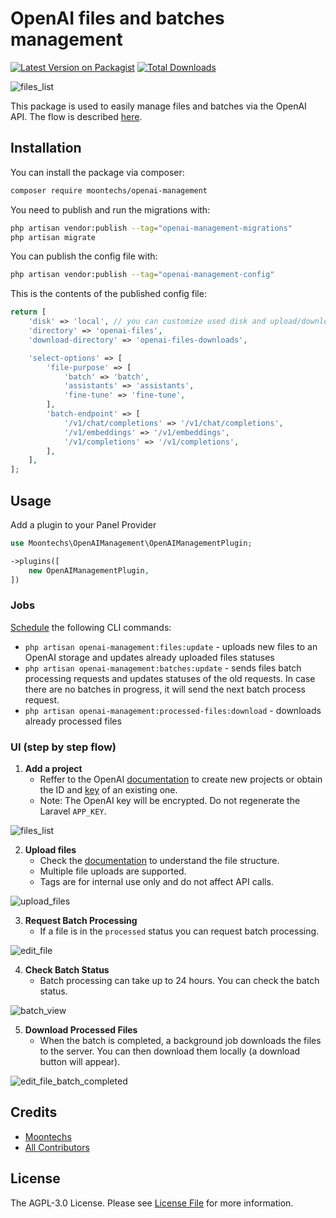 # OpenAI files and batches management 

[![Latest Version on Packagist](https://img.shields.io/packagist/v/moontechs/filamentphp-openai-management.svg?style=flat-square)](https://packagist.org/packages/moontechs/filamentphp-openai-management)
[![Total Downloads](https://img.shields.io/packagist/dt/moontechs/filamentphp-openai-management.svg?style=flat-square)](https://packagist.org/packages/moontechs/filamentphp-openai-management)

![files_list](./screenshots/files_list.png)

This package is used to easily manage files and batches via the OpenAI API. The flow is described [here](https://platform.openai.com/docs/guides/batch/overview).

## Installation

You can install the package via composer:

```bash
composer require moontechs/openai-management
```

You need to publish and run the migrations with:

```bash
php artisan vendor:publish --tag="openai-management-migrations"
php artisan migrate
```

You can publish the config file with:

```bash
php artisan vendor:publish --tag="openai-management-config"
```

This is the contents of the published config file:

```php
return [
    'disk' => 'local', // you can customize used disk and upload/download folders
    'directory' => 'openai-files',
    'download-directory' => 'openai-files-downloads',

    'select-options' => [
        'file-purpose' => [
            'batch' => 'batch',
            'assistants' => 'assistants',
            'fine-tune' => 'fine-tune',
        ],
        'batch-endpoint' => [
            '/v1/chat/completions' => '/v1/chat/completions',
            '/v1/embeddings' => '/v1/embeddings',
            '/v1/completions' => '/v1/completions',
        ],
    ],
];
```

## Usage

Add a plugin to your Panel Provider
```php
use Moontechs\OpenAIManagement\OpenAIManagementPlugin;

->plugins([
    new OpenAIManagementPlugin,
])
```

### Jobs

[Schedule](https://laravel.com/docs/11.x/scheduling) the following CLI commands:

* `php artisan openai-management:files:update` - uploads new files to an OpenAI storage and updates already uploaded files statuses
* `php artisan openai-management:batches:update` - sends files batch processing requests and updates statuses of the old requests. In case there are no batches in progress, it will send the next batch process request.
* `php artisan openai-management:processed-files:download` - downloads already processed files

### UI (step by step flow)

1. **Add a project**
   * Reffer to the OpenAI [documentation](https://help.openai.com/en/articles/9186755-managing-your-work-in-the-api-platform-with-projects) to create new projects or obtain the ID and [key](https://help.openai.com/en/articles/9186755-managing-your-work-in-the-api-platform-with-projects#h_9ac8d4e902) of an existing one.
   * Note: The OpenAI key will be encrypted. Do not regenerate the Laravel `APP_KEY`.

![files_list](./screenshots/create_project.png)

2. **Upload files**
   * Check the [documentation](https://platform.openai.com/docs/guides/batch/getting-started) to understand the file structure.
   * Multiple file uploads are supported.
   * Tags are for internal use only and do not affect API calls.

![upload_files](./screenshots/files_list.png)

3. **Request Batch Processing**
   * If a file is in the `processed` status you can request batch processing.

![edit_file](./screenshots/edit_file.png)

4. **Check Batch Status**
   * Batch processing can take up to 24 hours. You can check the batch status.

![batch_view](./screenshots/batch_view.png)

5. **Download Processed Files**
   * When the batch is completed, a background job downloads the files to the server. You can then download them locally (a download button will appear).

![edit_file_batch_completed](./screenshots/edit_file_batch_completed.png)

## Credits

- [Moontechs](https://github.com/moontechs)
- [All Contributors](../../contributors)

## License

The AGPL-3.0 License. Please see [License File](LICENSE.md) for more information.
